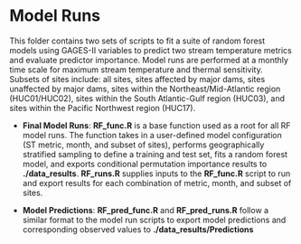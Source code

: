 # Model Runs

This folder contains two sets of scripts to fit a suite of random forest models using GAGES-II variables to predict two stream temperature metrics and evaluate predictor importance. Model runs are performed at a monthly time scale for maximum stream temperature and thermal sensitivity. Subsets of sites include: all sites, sites affected by major dams, sites unaffected by major dams, sites within the Northeast/Mid-Atlantic region (HUC01/HUC02), sites within the South Atlantic-Gulf region (HUC03), and sites within the Pacific Northwest region (HUC17).

-   **Final Model Runs**: **RF_func.R** is a base function used as a root for all RF model runs. The function takes in a user-defined model configuration (ST metric, month, and subset of sites), performs geographically stratified sampling to define a training and test set, fits a random forest model, and exports conditional permutation importance results to **./data_results**. **RF_runs.R** supplies inputs to the **RF_func.R** script to run and export results for each combination of metric, month, and subset of sites.

-   **Model Predictions**: **RF_pred_func.R** and **RF_pred_runs.R** follow a similar format to the model run scripts to export model predictions and corresponding observed values to **./data_results/Predictions**
